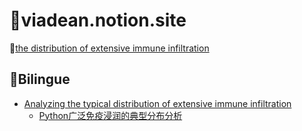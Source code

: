 # :ocean:viadean.notion.site
🔰[the distribution of extensive immune infiltration](https://viadean.notion.site/the-distribution-of-extensive-immune-infiltration-1441ae7b9a328089a7f5dc5c550b6749)
## :flags:Bilingue
- [Analyzing the typical distribution of extensive immune infiltration](https://viadean.notion.site/The-distribution-of-extensive-immune-infiltration-1441ae7b9a328089a7f5dc5c550b6749)
  - [Python广泛免疫浸润的典型分布分析](https://viadean.notion.site/Python-14a1ae7b9a3280349997e0590bf618b9)

